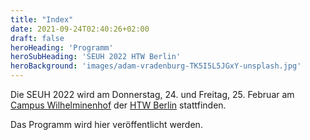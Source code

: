 ```yaml
---
title: "Index"
date: 2021-09-24T02:40:26+02:00
draft: false
heroHeading: 'Programm'
heroSubHeading: 'SEUH 2022 HTW Berlin'
heroBackground: 'images/adam-vradenburg-TK5I5L5JGxY-unsplash.jpg'
---
```


Die SEUH 2022 wird am Donnerstag, 24. und Freitag, 25. Februar am
[Campus Wilhelminenhof](https://www.htw-berlin.de/campus/campus-wilhelminenhof/) der [HTW Berlin](https://www.htw-berlin.de/) stattfinden.

Das Programm wird hier veröffentlicht werden.
